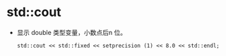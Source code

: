# std::cout

* 显示 double 类型变量，小数点后n 位。    

      std::cout << std::fixed << setprecision (1) << 8.0 << std::endl;

